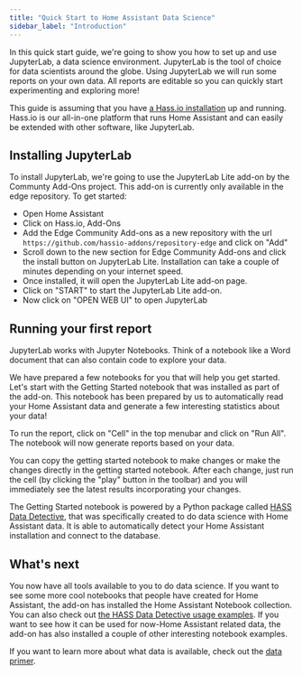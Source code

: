 ```yaml
---
title: "Quick Start to Home Assistant Data Science"
sidebar_label: "Introduction"
---
```


In this quick start guide, we're going to show you how to set up and use JupyterLab, a data science environment. JupyterLab is the tool of choice for data scientists around the globe. Using JupyterLab we will run some reports on your own data. All reports are editable so you can quickly start experimenting and exploring more!

This guide is assuming that you have [a Hass.io installation](https://www.home-assistant.io/getting-started/) up and running. Hass.io is our all-in-one platform that runs Home Assistant and can easily be extended with other software, like JupyterLab.

## Installing JupyterLab

To install JupyterLab, we're going to use the JupyterLab Lite add-on by the Communty Add-Ons project. This add-on is currently only available in the edge repository. To get started:

- Open Home Assistant
- Click on Hass.io, Add-Ons
- Add the Edge Community Add-ons as a new repository with the url `https://github.com/hassio-addons/repository-edge` and click on "Add"
- Scroll down to the new section for Edge Community Add-ons and click the install button on JupyterLab Lite. Installation can take a couple of minutes depending on your internet speed.
- Once installed, it will open the JupyterLab Lite add-on page.
- Click on "START" to start the JupyterLab Lite add-on.
- Now click on "OPEN WEB UI" to open JupyterLab

## Running your first report

JupyterLab works with Jupyter Notebooks. Think of a notebook like a Word document that can also contain code to explore your data.

We have prepared a few notebooks for you that will help you get started. Let's start with the Getting Started notebook that was installed as part of the add-on. This notebook has been prepared by us to automatically read your Home Assistant data and generate a few interesting statistics about your data!

To run the report, click on "Cell" in the top menubar and click on "Run All". The notebook will now generate reports based on your data.

You can copy the getting started notebook to make changes or make the changes directly in the getting started notebook. After each change, just run the cell (by clicking the "play" button in the toolbar) and you will immediately see the latest results incorporating your changes.

The Getting Started notebook is powered by a Python package called [HASS Data Detective](https://github.com/robmarkcole/HASS-data-detective), that was specifically created to do data science with Home Assistant data. It is able to automatically detect your Home Assistant installation and connect to the database.

## What's next

You now have all tools available to you to do data science. If you want to see some more cool notebooks that people have created for Home Assistant, the add-on has installed the Home Assistant Notebook collection. You can also check out [the HASS Data Detective usage examples](https://github.com/robmarkcole/HASS-data-detective#simple-query). If you want to see how it can be used for now-Home Assistant related data, the add-on has also installed a couple of other interesting notebook examples.

If you want to learn more about what data is available, check out the [data primer](data_index.md).
